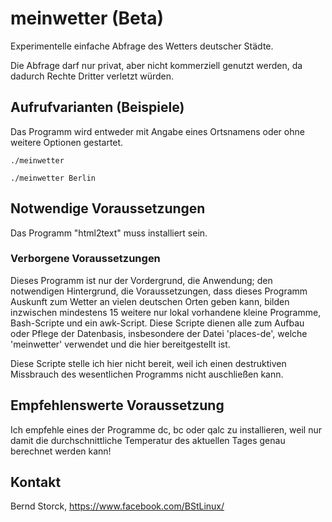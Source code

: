 # meinwetter (Beta)

Experimentelle einfache Abfrage des Wetters deutscher Städte.

Die Abfrage darf nur privat, aber nicht kommerziell genutzt werden, da dadurch Rechte Dritter verletzt würden.

## Aufrufvarianten (Beispiele)

Das Programm wird entweder mit Angabe eines Ortsnamens oder ohne weitere Optionen gestartet.

`./meinwetter`

`./meinwetter Berlin`

## Notwendige Voraussetzungen

Das Programm "html2text" muss installiert sein.

### Verborgene Voraussetzungen

Dieses Programm ist nur der Vordergrund, die Anwendung; den notwendigen Hintergrund, die Voraussetzungen, dass dieses Programm Auskunft zum Wetter an vielen deutschen Orten geben kann, bilden inzwischen mindestens 15 weitere nur lokal vorhandene kleine Programme, Bash-Scripte und ein awk-Script. Diese Scripte dienen alle zum Aufbau oder Pflege der Datenbasis, insbesondere der Datei 'places-de', welche 'meinwetter' verwendet und die hier bereitgestellt ist.

Diese Scripte stelle ich hier nicht bereit, weil ich einen destruktiven Missbrauch des wesentlichen Programms nicht auschließen kann.

## Empfehlenswerte Voraussetzung

Ich empfehle eines der Programme dc, bc oder qalc zu installieren, weil nur damit die durchschnittliche Temperatur des aktuellen Tages genau berechnet werden kann!

## Kontakt
Bernd Storck, https://www.facebook.com/BStLinux/

